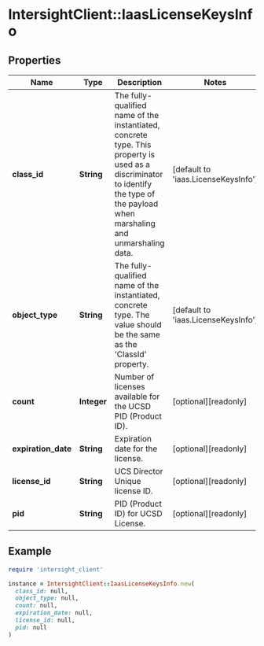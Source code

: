 # IntersightClient::IaasLicenseKeysInfo

## Properties

| Name | Type | Description | Notes |
| ---- | ---- | ----------- | ----- |
| **class_id** | **String** | The fully-qualified name of the instantiated, concrete type. This property is used as a discriminator to identify the type of the payload when marshaling and unmarshaling data. | [default to &#39;iaas.LicenseKeysInfo&#39;] |
| **object_type** | **String** | The fully-qualified name of the instantiated, concrete type. The value should be the same as the &#39;ClassId&#39; property. | [default to &#39;iaas.LicenseKeysInfo&#39;] |
| **count** | **Integer** | Number of licenses available for the UCSD PID (Product ID). | [optional][readonly] |
| **expiration_date** | **String** | Expiration date for the license. | [optional][readonly] |
| **license_id** | **String** | UCS Director Unique license ID. | [optional][readonly] |
| **pid** | **String** | PID (Product ID) for UCSD License. | [optional][readonly] |

## Example

```ruby
require 'intersight_client'

instance = IntersightClient::IaasLicenseKeysInfo.new(
  class_id: null,
  object_type: null,
  count: null,
  expiration_date: null,
  license_id: null,
  pid: null
)
```

